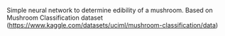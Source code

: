 Simple neural network to determine edibility of a mushroom. Based on Mushroom Classification dataset (https://www.kaggle.com/datasets/uciml/mushroom-classification/data) 
